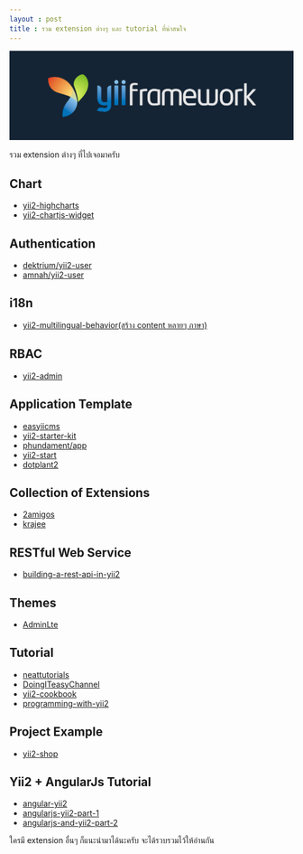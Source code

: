 ```yaml
---
layout : post
title : รวม extension ต่างๆ และ tutorial ที่น่าสนใจ
---
```


![](/img/extension.jpg)

รวม extension ต่างๆ ที่ไปเจอมาครับ

Chart
-----
- [yii2-highcharts](https://github.com/miloschuman/yii2-highcharts)
- [yii2-chartjs-widget](https://github.com/2amigos/yii2-chartjs-widget)

Authentication
----
- [dektrium/yii2-user](https://github.com/dektrium/yii2-user)
- [amnah/yii2-user](https://github.com/amnah/yii2-user)

i18n
----
- [yii2-multilingual-behavior(สร้าง content หลายๆ ภาษา)](https://github.com/OmgDef/yii2-multilingual-behavior)

RBAC
-----
- [yii2-admin](https://github.com/mdmsoft/yii2-admin)

Application Template
----
- [easyiicms](http://easyiicms.com)
- [yii2-starter-kit](http://yii2-starter-kit.terentev.net/)
- [phundament/app](https://github.com/phundament/app)
- [yii2-start](https://github.com/vova07/yii2-start)
- [dotplant2](https://github.com/DevGroup-ru/dotplant2)

Collection of Extensions
----
- [2amigos](http://2amigos.us/)
- [krajee](http://demos.krajee.com/)

RESTful Web Service
-----
- [building-a-rest-api-in-yii2](http://www.yiiframework.com/wiki/748/building-a-rest-api-in-yii2-0/)

Themes
-----
- [AdminLte](https://github.com/dmstr/yii2-adminlte-asset)

Tutorial
-----
- [neattutorials](http://blog.neattutorials.com/)
- [DoingITeasyChannel](https://www.youtube.com/channel/UCaDQTcZrzZqym56ikdOlJow)
- [yii2-cookbook](https://github.com/samdark/yii2-cookbook/blob/master/book/README.md)
- [programming-with-yii2](http://code.tutsplus.com/series/programming-with-yii2--cms-725)

Project Example
------
- [yii2-shop](https://github.com/samdark/yii2-shop)

Yii2 + AngularJs Tutorial
-----
- [angular-yii2](https://github.com/githubjeka/angular-yii2)
- [angularjs-yii2-part-1](http://blog.neattutorials.com/angularjs-yii2-part-1-routing/)
- [angularjs-and-yii2-part-2](http://blog.neattutorials.com/angularjs-and-yii2-part-2-authentication/)

ใครมี extension อื่นๆ ก็แนะนำมาได้นะครับ จะได้รวบรวมไว้ให้อ่านกัน
